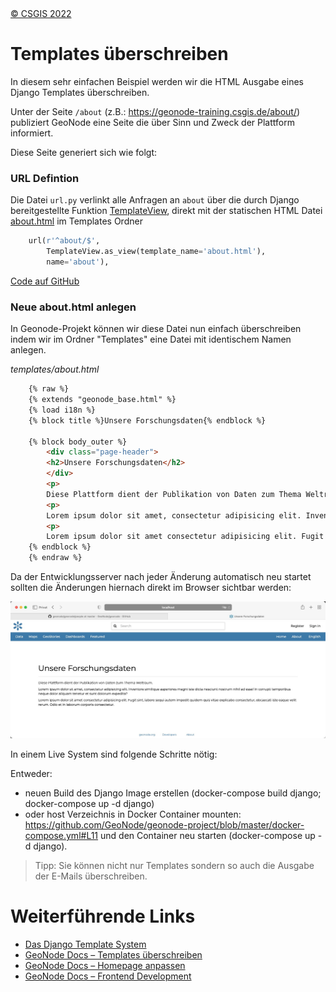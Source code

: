 <!-- the Menu -->
<link rel="stylesheet" media="all" href="../styles.css" />
<div id="logo"><a href="https://csgis.de">© CSGIS 2022</a></div>
<div id="menu"></div>
<div id="jumpMenu"></div>
<script src="../menu.js"></script>
<script src="../jumpmenu.js"></script>
<!-- the Menu -->


# Templates überschreiben

In diesem sehr einfachen Beispiel werden wir die HTML Ausgabe eines Django Templates überschreiben.

Unter der Seite `/about` (z.B.: https://geonode-training.csgis.de/about/) publiziert GeoNode eine Seite die über Sinn und Zweck der Plattform informiert.

Diese Seite generiert sich wie folgt:

### URL Defintion

Die Datei `url.py` verlinkt alle Anfragen an `about` über die durch Django bereitgestellte  Funktion [TemplateView](https://docs.djangoproject.com/en/4.1/topics/class-based-views/), direkt mit der statischen HTML Datei [about.html](https://github.com/GeoNode/geonode/blob/4.0.x/geonode/templates/about.html) im Templates Ordner

```python
    url(r'^about/$',
        TemplateView.as_view(template_name='about.html'),
        name='about'),
```

[Code auf GitHub](https://github.com/GeoNode/geonode/blob/4.0.x/geonode/urls.py#L75-L77)

### Neue about.html anlegen

In Geonode-Projekt können wir diese Datei nun einfach überschreiben indem wir im Ordner "Templates" eine Datei mit identischem Namen anlegen. 

*templates/about.html*

```html
    {% raw %}
    {% extends "geonode_base.html" %}
    {% load i18n %}
    {% block title %}Unsere Forschungsdaten{% endblock %}

    {% block body_outer %}
        <div class="page-header">
        <h2>Unsere Forschungsdaten</h2>
        </div>
        <p>
        Diese Plattform dient der Publikation von Daten zum Thema Weltraum.</p>
        <p>
        Lorem ipsum dolor sit amet, consectetur adipisicing elit. Inventore similique asperiores magni iste dicta nesciunt nostrum nihil ad esse! In corrupti temporibus neque dolor aliquam tenetur et sunt dolorum expedita?</p>
        <p>
        Lorem ipsum dolor sit amet consectetur adipisicing elit. Fugit sint, labore sequi autem impedit quidem quis vitae explicabo consectetur, obcaecati iste eaque velit rerum. Odio et in laborum corporis consectetur.</p>
    {% endblock %}
    {% endraw %}
```

Da der Entwicklungsserver nach jeder Änderung automatisch neu startet sollten die Änderungen hiernach direkt im Browser sichtbar werden:

![Überschriebene About Seite im Browser](images/about_override.jpeg)

In einem Live System sind folgende Schritte nötig:

Entweder:

- neuen Build des Django Image erstellen (docker-compose build django; docker-compose up -d django)
- oder host Verzeichnis in Docker Container mounten: https://github.com/GeoNode/geonode-project/blob/master/docker-compose.yml#L11 und den Container neu starten (docker-compose up -d django).

> Tipp: Sie können nicht nur Templates sondern so auch die Ausgabe der E-Mails überschreiben.

# Weiterführende Links

- [Das Django Template System](https://docs.djangoproject.com/en/4.1/topics/templates/)
- [GeoNode Docs – Templates überschreiben](https://docs.geonode.org/en/master/basic/theme/index.html#theming-your-geonode-project)
- [GeoNode Docs – Homepage anpassen](https://docs.geonode.org/en/master/basic/theme/index.html#modify-geonode-homepage)
- [GeoNode Docs – Frontend Development](https://docs.geonode.org/en/master/contribute/frontend-development/index.html)